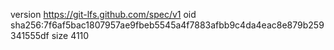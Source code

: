 version https://git-lfs.github.com/spec/v1
oid sha256:7f6af5bac1807957ae9fbeb5545a4f7883afbb9c4da4eac8e879b259341555df
size 4110
